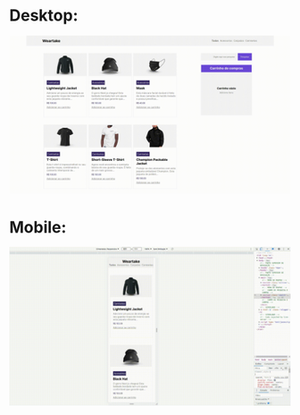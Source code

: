 # Desktop:

![Box](https://github.com/bryantorresribeiro/E-commerce/blob/main/assets/img/Ecomercedesktop.gif)

# Mobile:

![Box](https://github.com/bryantorresribeiro/E-commerce/blob/main/assets/img/Ecomercemobile.gif)